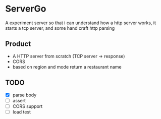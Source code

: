 # ServerGo
A experiment server so that i can understand how a http server works, it starts a tcp server, and some hand craft http parsing

## Product
- A HTTP server from scratch (TCP server -> response)
- CORS
- based on region and mode return a restaurant name

## TODO
- [x] parse body
- [ ] assert
- [ ] CORS support
- [ ] load test
